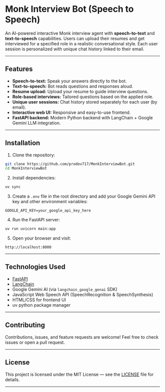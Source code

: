 # Monk Interview Bot (Speech to Speech)

An AI-powered interactive Monk interview agent with **speech-to-text** and **text-to-speech** capabilities. Users can upload their resumes and get interviewed for a specified role in a realistic conversational style. Each user session is personalized with unique chat history linked to their email.

---

## Features

* **Speech-to-text:** Speak your answers directly to the bot.
* **Text-to-speech:** Bot reads questions and responses aloud.
* **Resume upload:** Upload your resume to guide interview questions.
* **Role-based interviews:** Tailored questions based on the applied role.
* **Unique user sessions:** Chat history stored separately for each user (by email).
* **Interactive web UI:** Responsive and easy-to-use frontend.
* **FastAPI backend:** Modern Python backend with LangChain + Google Gemini LLM integration.

---

## Installation

1. Clone the repository:

```bash
git clone https://github.com/prodev717/MonkInterviewBot.git
cd MonkInterviewBot
```

2. Install dependencies:

```bash
uv sync
```

3. Create a `.env` file in the root directory and add your Google Gemini API key and other environment variables:

```
GOOGLE_API_KEY=your_google_api_key_here
```

4. Run the FastAPI server:

```bash
uv run uvicorn main:app
```

5. Open your browser and visit:

```
http://localhost:8000
```

---

## Technologies Used

* [FastAPI](https://fastapi.tiangolo.com/)
* [LangChain](https://langchain.com/)
* Google Gemini AI (via `langchain_google_genai` SDK)
* JavaScript Web Speech API (SpeechRecognition & SpeechSynthesis)
* HTML/CSS for frontend UI
* uv python package manager
---

## Contributing

Contributions, issues, and feature requests are welcome! Feel free to check issues or open a pull request.

---

## License

This project is licensed under the MIT License — see the [LICENSE](LICENSE) file for details.

---